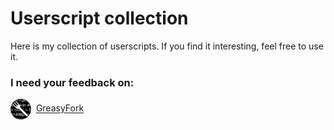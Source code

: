 # Userscript collection

Here is my collection of userscripts. If you find it interesting, feel free to use it.

### I need your feedback on:
<img src="https://raw.githubusercontent.com/Murka007/Userscript-collection/main/assets/greasyfork.svg" height="33" align="center"/>&nbsp;&nbsp;[GreasyFork](https://greasyfork.org/en/users/919633) 
